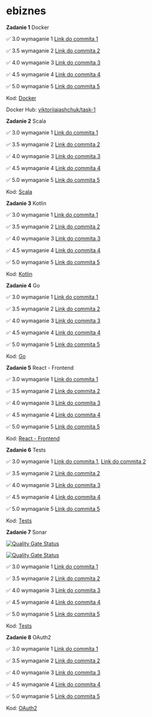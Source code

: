 # ebiznes

**Zadanie 1** Docker

:white_check_mark: 3.0 wymaganie 1 [Link do commita 1](https://github.com/viashchuk/ebiznes/commit/eaa63579586282492c17851f7dec0a50ab276f8c)

:white_check_mark: 3.5 wymaganie 2 [Link do commita 2](https://github.com/viashchuk/ebiznes/commit/a1f18ab7ce078cda9ba111280ebe052b39a31627)

:white_check_mark: 4.0 wymaganie 3 [Link do commita 3](https://github.com/viashchuk/ebiznes/commit/52007ef0e944fa67d79554532bb09f98f5c71937)

:white_check_mark: 4.5 wymaganie 4 [Link do commita 4](https://github.com/viashchuk/ebiznes/commit/0d4d1df8b7adf10a45f53a244d0ca40c38edb49a)

:white_check_mark: 5.0 wymaganie 5 [Link do commita 5](https://github.com/viashchuk/ebiznes/commit/74df0d9cae099d0e2a90a8b12f2dcd28271e8f9a)


Kod: [Docker](./task-1)

Docker Hub: [viktoriiaiashchuk/task-1](https://hub.docker.com/r/viktoriiaiashchuk/task-1)


**Zadanie 2** Scala

:white_check_mark: 3.0 wymaganie 1 [Link do commita 1](https://github.com/viashchuk/ebiznes/commit/757b6d887514b83db917afe91e1f058d04cf8a6d)

:white_check_mark: 3.5 wymaganie 2 [Link do commita 2](https://github.com/viashchuk/ebiznes/commit/95592c72b67ac84edbe6a51c7e62c8c2b70fbfdc)

:white_check_mark: 4.0 wymaganie 3 [Link do commita 3](https://github.com/viashchuk/ebiznes/commit/574bb4cbfbacb1e153f6d37374ab17845dfec04e)

:white_check_mark: 4.5 wymaganie 4 [Link do commita 4](https://github.com/viashchuk/ebiznes/commit/bd98a9e2adc709ef6871f0d9ddb4e8f6231dcd62)

:white_check_mark: 5.0 wymaganie 5 [Link do commita 5](https://github.com/viashchuk/ebiznes/commit/5fe6a3cbcfcd72190b2869f224461e08356e6aca)


Kod: [Scala](./task-2)



**Zadanie 3** Kotlin

:white_check_mark: 3.0 wymaganie 1 [Link do commita 1](https://github.com/viashchuk/ebiznes/commit/5489132a053c9901a1f0ce6e530f61db81efda6a)

:white_check_mark: 3.5 wymaganie 2 [Link do commita 2](https://github.com/viashchuk/ebiznes/commit/409fe5f154107cbd6a614aebb840387949310f08)

:white_check_mark: 4.0 wymaganie 3 [Link do commita 3](https://github.com/viashchuk/ebiznes/commit/d0d73b9ffb9062111e8cd04617bca28927cce61e)

:white_check_mark: 4.5 wymaganie 4 [Link do commita 4](https://github.com/viashchuk/ebiznes/commit/de5dad88ed18a67ebb8003d468aa41bcfa8e135f)

:white_check_mark: 5.0 wymaganie 5 [Link do commita 5](https://github.com/viashchuk/ebiznes/commit/2a2774af3d3e41005239713be7b17c62c8dead3e)


Kod: [Kotlin](./task-3)



**Zadanie 4** Go

:white_check_mark: 3.0 wymaganie 1 [Link do commita 1](https://github.com/viashchuk/ebiznes/commit/f82ec698f54ae65e7c236c537ab2fa1071f2f2a1)

:white_check_mark: 3.5 wymaganie 2 [Link do commita 2](https://github.com/viashchuk/ebiznes/commit/22aac50c27bdde9d702c1f304f3e829fb570bf14)

:white_check_mark: 4.0 wymaganie 3 [Link do commita 3](https://github.com/viashchuk/ebiznes/commit/e5bb35c745f1f836d69b1dc0aa15f1945dc413b7)

:white_check_mark: 4.5 wymaganie 4 [Link do commita 4](https://github.com/viashchuk/ebiznes/commit/3686d4d101748fe536d9755403d6ec9de58e561e)

:white_check_mark: 5.0 wymaganie 5 [Link do commita 5](https://github.com/viashchuk/ebiznes/commit/70fb2569730f125356a9132826f675e166b5045d)


Kod: [Go](./task-4)



**Zadanie 5** React - Frontend

:white_check_mark: 3.0 wymaganie 1 [Link do commita 1](https://github.com/viashchuk/ebiznes/commit/7e85e42188b0cf04757d3cd22eb9743543d5bb0d)

:white_check_mark: 3.5 wymaganie 2 [Link do commita 2](https://github.com/viashchuk/ebiznes/commit/697bbbe455d87bda70355064c25d5839bc3660b0)

:white_check_mark: 4.0 wymaganie 3 [Link do commita 3](https://github.com/viashchuk/ebiznes/commit/fa033a249e211bee03fd4667bf20c784f40af558)

:white_check_mark: 4.5 wymaganie 4 [Link do commita 4](https://github.com/viashchuk/ebiznes/commit/fd20c35e2452ababf80eda06fea6b30d1b1df536)

:white_check_mark: 5.0 wymaganie 5 [Link do commita 5](https://github.com/viashchuk/ebiznes/commit/94fed676d51b6f80e852a5a5fd3230a1c72c486a)


Kod: [React - Frontend](./task-5)



**Zadanie 6** Tests

:white_check_mark: 3.0 wymaganie 1 [Link do commita 1]( https://github.com/viashchuk/ebiznes/commit/7640dd4c802f83d31d4b5f597d77a0a584913b7f), [Link do commita 2](https://github.com/viashchuk/ebiznes/commit/d64a452314c544dd0ccdbb0e1ff5a10bb16bce74)

:white_check_mark: 3.5 wymaganie 2 [Link do commita 2](https://github.com/viashchuk/ebiznes/commit/32aac7cf2f69bd7e54fbd905aad1a534f8e987bc)

:white_check_mark: 4.0 wymaganie 3 [Link do commita 3](https://github.com/viashchuk/ebiznes/commit/d01cf77e6d654c254af02d6acefca08cbe25a05f)

:white_check_mark: 4.5 wymaganie 4 [Link do commita 4](https://github.com/viashchuk/ebiznes/commit/5f86125c1300f83731af45fe538876db6443ee21)

:white_check_mark: 5.0 wymaganie 5 [Link do commita 5](https://github.com/viashchuk/ebiznes/commit/d79acfbe2e858bfad905bce7e8aaaee0346a8544)


Kod: [Tests](./task-6)


**Zadanie 7** Sonar

[![Quality Gate Status](https://sonarcloud.io/api/project_badges/measure?project=viashchuk_server-app&metric=alert_status)](https://sonarcloud.io/summary/new_code?id=viashchuk_server-app)

[![Quality Gate Status](https://sonarcloud.io/api/project_badges/measure?project=viashchuk_client-app&metric=alert_status)](https://sonarcloud.io/summary/new_code?id=viashchuk_client-app)


:white_check_mark: 3.0 wymaganie 1 [Link do commita 1](https://github.com/viashchuk/ebiznes/commit/a81cf52c7fd30cda06468aa123683a91fa7974a8)

:white_check_mark: 3.5 wymaganie 2 [Link do commita 2](https://github.com/viashchuk/ebiznes/commit/a5036e9301768b1f1ed73f6f24878424219a45ca)

:white_check_mark: 4.0 wymaganie 3 [Link do commita 3](https://github.com/viashchuk/ebiznes/commit/d61b2ad32835ea836c0284525750171000e76556)

:white_check_mark: 4.5 wymaganie 4 [Link do commita 4](https://github.com/viashchuk/ebiznes/commit/d61b2ad32835ea836c0284525750171000e76556)

:white_check_mark: 5.0 wymaganie 5 [Link do commita 5](https://github.com/viashchuk/ebiznes/commit/d32dd59c724081b1f6d91eec7fe59c5c253abbff)


Kod: [Tests](./task-7)



**Zadanie 8** OAuth2

:white_check_mark: 3.0 wymaganie 1 [Link do commita 1](https://github.com/viashchuk/ebiznes/commit/419c41fa80af3e25b9ed18d734e68a788718e5bc)

:white_check_mark: 3.5 wymaganie 2 [Link do commita 2](https://github.com/viashchuk/ebiznes/commit/4cc0e8e357073545a5b41a2969e4bad5fc32cae9)

:white_check_mark: 4.0 wymaganie 3 [Link do commita 3](https://github.com/viashchuk/ebiznes/commit/bba475af34708db7b745756651a4d2436c3204c0)

:white_check_mark: 4.5 wymaganie 4 [Link do commita 4](https://github.com/viashchuk/ebiznes/commit/bfb359baa6a3608ce66233172a89b484dcccdf48)

:white_check_mark: 5.0 wymaganie 5 [Link do commita 5](https://github.com/viashchuk/ebiznes/commit/bfb359baa6a3608ce66233172a89b484dcccdf48)


Kod: [OAuth2](./task-8)